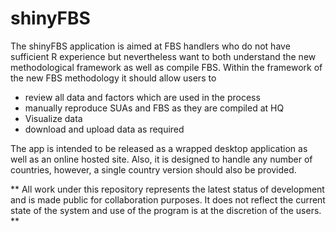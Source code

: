 # shinyFBS

The shinyFBS application is aimed at FBS handlers who do not have sufficient R experience but nevertheless want to both understand the new methodological framework as well as compile FBS. Within the framework of the new FBS methodology it should allow users to

- review all data and factors which are used in the process
- manually reproduce SUAs and FBS as they are compiled at HQ
- Visualize data
- download and upload data as required

The app is intended to be released as a wrapped desktop application as well as an online hosted site. Also, it is designed to handle any number of countries, however, a single country version should also be provided.
                                       

** All work under this repository represents the latest status of development and is made public for collaboration purposes. It does not reflect the current state of the system and use of the program is at the discretion of the users. **